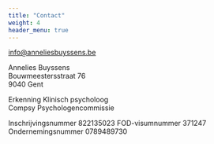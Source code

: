 ```yaml
---
title: "Contact"
weight: 4
header_menu: true
---
```


[info@anneliesbuyssens.be](mailto:info@anneliesbuyssens.be)

Annelies Buyssens  
Bouwmeestersstraat 76  
9040 Gent


Erkenning Klinisch psycholoog  
Compsy Psychologencommissie

Inschrijvingsnummer 822135023
FOD-visumnummer 371247
Ondernemingsnummer 0789489730
